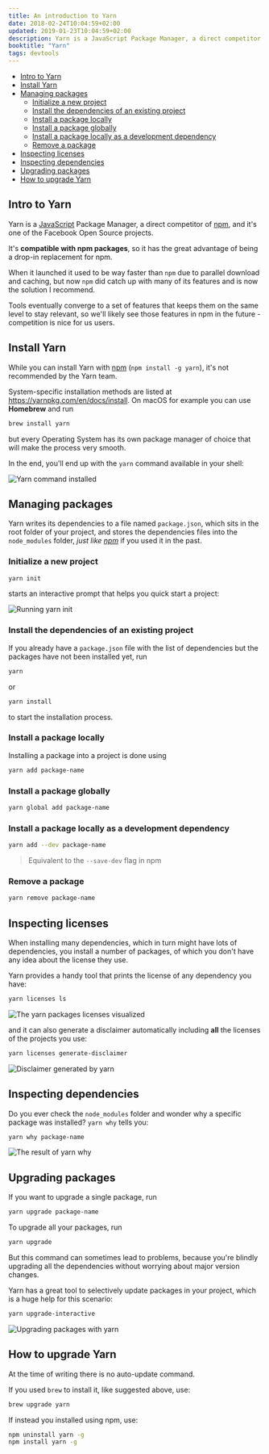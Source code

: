 ```yaml
---
title: An introduction to Yarn
date: 2018-02-24T10:04:59+02:00
updated: 2019-01-23T10:04:59+02:00
description: Yarn is a JavaScript Package Manager, a direct competitor of npm, one of the Facebook Open Source projects
booktitle: "Yarn"
tags: devtools
---
```


<!-- TOC -->

- [Intro to Yarn](#intro-to-yarn)
- [Install Yarn](#install-yarn)
- [Managing packages](#managing-packages)
  - [Initialize a new project](#initialize-a-new-project)
  - [Install the dependencies of an existing project](#install-the-dependencies-of-an-existing-project)
  - [Install a package locally](#install-a-package-locally)
  - [Install a package globally](#install-a-package-globally)
  - [Install a package locally as a development dependency](#install-a-package-locally-as-a-development-dependency)
  - [Remove a package](#remove-a-package)
- [Inspecting licenses](#inspecting-licenses)
- [Inspecting dependencies](#inspecting-dependencies)
- [Upgrading packages](#upgrading-packages)
- [How to upgrade Yarn](#how-to-upgrade-yarn)

<!-- /TOC -->

## Intro to Yarn

Yarn is a [JavaScript](/javascript/) Package Manager, a direct competitor of [npm](/npm/), and it's one of the Facebook Open Source projects.

It's **compatible with npm packages**, so it has the great advantage of being a drop-in replacement for npm.

When it launched it used to be way faster than `npm` due to parallel download and caching, but now `npm` did catch up with many of its features and is now the solution I recommend.

Tools eventually converge to a set of features that keeps them on the same level to stay relevant, so we'll likely see those features in npm in the future - competition is nice for us users.

## Install Yarn

While you can install Yarn with [npm](/npm/) (`npm install -g yarn`), it's not recommended by the Yarn team.

System-specific installation methods are listed at <https://yarnpkg.com/en/docs/install>. On macOS for example you can use **Homebrew** and run

```bash
brew install yarn
```

but every Operating System has its own package manager of choice that will make the process very smooth.

In the end, you'll end up with the `yarn` command available in your shell:

![Yarn command installed](1.png)

## Managing packages

Yarn writes its dependencies to a file named `package.json`, which sits in the root folder of your project, and stores the dependencies files into the `node_modules` folder, _just like [npm](/npm/)_ if you used it in the past.

### Initialize a new project

```bash
yarn init
```

starts an interactive prompt that helps you quick start a project:

![Running yarn init](2.png)

### Install the dependencies of an existing project

If you already have a `package.json` file with the list of dependencies but the packages have not been installed yet, run

```bash
yarn
```

or

```bash
yarn install
```

to start the installation process.

### Install a package locally

Installing a package into a project is done using

```bash
yarn add package-name
```

### Install a package globally

```bash
yarn global add package-name
```

### Install a package locally as a development dependency

```bash
yarn add --dev package-name
```

> Equivalent to the `--save-dev` flag in npm

### Remove a package

```bash
yarn remove package-name
```

## Inspecting licenses

When installing many dependencies, which in turn might have lots of dependencies, you install a number of packages, of which you don't have any idea about the license they use.

Yarn provides a handy tool that prints the license of any dependency you have:

```bash
yarn licenses ls
```

![The yarn packages licenses visualized](3.png)

and it can also generate a disclaimer automatically including **all** the licenses of the projects you use:

```bash
yarn licenses generate-disclaimer
```

![Disclaimer generated by yarn](4.png)

## Inspecting dependencies

Do you ever check the `node_modules` folder and wonder why a specific package was installed? `yarn why` tells you:

```bash
yarn why package-name
```

![The result of yarn why](5.png)

## Upgrading packages

If you want to upgrade a single package, run

```bash
yarn upgrade package-name
```

To upgrade all your packages, run

```bash
yarn upgrade
```

But this command can sometimes lead to problems, because you're blindly upgrading all the dependencies without worrying about major version changes.

Yarn has a great tool to selectively update packages in your project, which is a huge help for this scenario:

```bash
yarn upgrade-interactive
```

![Upgrading packages with yarn](6.png)

## How to upgrade Yarn

At the time of writing there is no auto-update command.

If you used `brew` to install it, like suggested above, use:

```bash
brew upgrade yarn
```

If instead you installed using npm, use:

```bash
npm uninstall yarn -g
npm install yarn -g
```